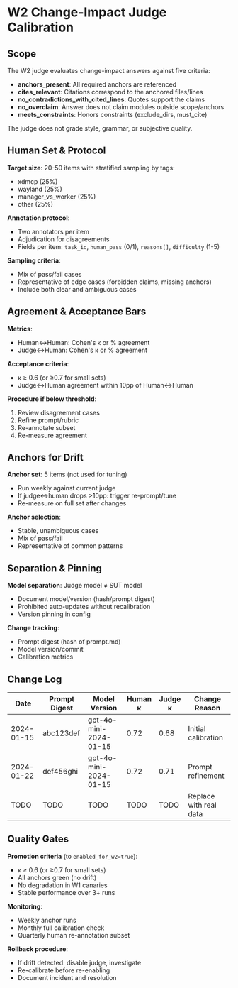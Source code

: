 # W2 Change-Impact Judge Calibration

## Scope

The W2 judge evaluates change-impact answers against five criteria:
- **anchors_present**: All required anchors are referenced
- **cites_relevant**: Citations correspond to the anchored files/lines  
- **no_contradictions_with_cited_lines**: Quotes support the claims
- **no_overclaim**: Answer does not claim modules outside scope/anchors
- **meets_constraints**: Honors constraints (exclude_dirs, must_cite)

The judge does not grade style, grammar, or subjective quality.

## Human Set & Protocol

**Target size**: 20-50 items with stratified sampling by tags:
- xdmcp (25%)
- wayland (25%) 
- manager_vs_worker (25%)
- other (25%)

**Annotation protocol**:
- Two annotators per item
- Adjudication for disagreements
- Fields per item: `task_id`, `human_pass` (0/1), `reasons[]`, `difficulty` (1-5)

**Sampling criteria**:
- Mix of pass/fail cases
- Representative of edge cases (forbidden claims, missing anchors)
- Include both clear and ambiguous cases

## Agreement & Acceptance Bars

**Metrics**:
- Human↔Human: Cohen's κ or % agreement
- Judge↔Human: Cohen's κ or % agreement

**Acceptance criteria**:
- κ ≥ 0.6 (or ≥0.7 for small sets)
- Judge↔Human agreement within 10pp of Human↔Human

**Procedure if below threshold**:
1. Review disagreement cases
2. Refine prompt/rubric
3. Re-annotate subset
4. Re-measure agreement

## Anchors for Drift

**Anchor set**: 5 items (not used for tuning)
- Run weekly against current judge
- If judge↔human drops >10pp: trigger re-prompt/tune
- Re-measure on full set after changes

**Anchor selection**:
- Stable, unambiguous cases
- Mix of pass/fail
- Representative of common patterns

## Separation & Pinning

**Model separation**: Judge model ≠ SUT model
- Document model/version (hash/prompt digest)
- Prohibited auto-updates without recalibration
- Version pinning in config

**Change tracking**:
- Prompt digest (hash of prompt.md)
- Model version/commit
- Calibration metrics

## Change Log

| Date | Prompt Digest | Model Version | Human κ | Judge κ | Change Reason |
|------|---------------|---------------|---------|---------|---------------|
| 2024-01-15 | abc123def | gpt-4o-mini-2024-01-15 | 0.72 | 0.68 | Initial calibration |
| 2024-01-22 | def456ghi | gpt-4o-mini-2024-01-15 | 0.72 | 0.71 | Prompt refinement |
| TODO | TODO | TODO | TODO | TODO | Replace with real data |

## Quality Gates

**Promotion criteria** (to `enabled_for_w2=true`):
- κ ≥ 0.6 (or ≥0.7 for small sets)
- All anchors green (no drift)
- No degradation in W1 canaries
- Stable performance over 3+ runs

**Monitoring**:
- Weekly anchor runs
- Monthly full calibration check
- Quarterly human re-annotation subset

**Rollback procedure**:
- If drift detected: disable judge, investigate
- Re-calibrate before re-enabling
- Document incident and resolution
